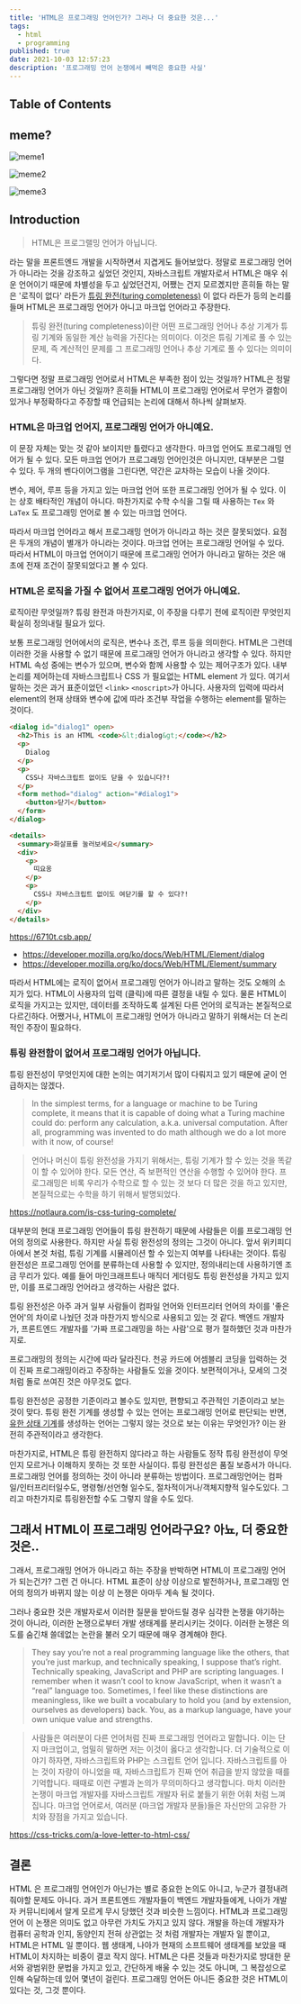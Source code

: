 ```yaml
---
title: 'HTML은 프로그래밍 언어인가? 그러나 더 중요한 것은...'
tags:
  - html
  - programming
published: true
date: 2021-10-03 12:57:23
description: '프로그래밍 언어 논쟁에서 빼먹은 중요한 사실'
---
```


## Table of Contents

## meme?

![meme1](https://i.redd.it/m41loixjno811.jpg)

![meme2](https://i.kym-cdn.com/photos/images/original/001/382/372/e8b.jpg)

![meme3](https://pbs.twimg.com/media/EPgQXItUcAAQE9V.jpg)

## Introduction

> HTML은 프로그랠밍 언어가 아닙니다.

라는 말을 프론트엔드 개발을 시작하면서 지겹게도 들어보았다. 정말로 프로그래밍 언어가 아니라는 것을 강조하고 싶었던 것인지, 자바스크립트 개발자로서 HTML은 매우 쉬운 언어이기 때문에 차별성을 두고 싶었던건지, 어쨌는 건지 모르곘지만 흔히들 하는 말은 '로직이 없다' 라든가 [튜링 완전(turing completeness)](https://ko.wikipedia.org/wiki/%ED%8A%9C%EB%A7%81_%EC%99%84%EC%A0%84) 이 없다 라든가 등의 논리를 들며 HTML은 프로그래밍 언어가 아니고 마크업 언어라고 주장한다.

> 튜링 완전(turing completeness)이란 어떤 프로그래밍 언어나 추상 기계가 튜링 기계와 동일한 계산 능력을 가진다는 의미이다. 이것은 튜링 기계로 풀 수 있는 문제, 즉 계산적인 문제를 그 프로그래밍 언어나 추상 기계로 풀 수 있다는 의미이다.

그렇다면 정말 프로그래밍 언어로서 HTML은 부족한 점이 있는 것일까? HTML은 정말 프로그래밍 언어가 아닌 것일까? 흔히들 HTML이 프로그래밍 언어로서 무언가 결함이 있거나 부정확하다고 주장할 때 언급되는 논리에 대해서 하나씩 살펴보자.




### HTML은 마크업 언어지, 프로그래밍 언어가 아니예요.

이 문장 자체는 맞는 것 같아 보이지만 틀렸다고 생각한다. 마크업 언어도 프로그래밍 언어가 될 수 있다. 모든 마크업 언어가 프로그래밍 언어인것은 아니지만, 대부분은 그럴 수 있다. 두 개의 벤다이어그램을 그린다면, 약간은 교차하는 모습이 나올 것이다.

변수, 제어, 루프 등을 가지고 있는 마크업 언어 또한 프로그래밍 언어가 될 수 있다. 이는 상호 배타적인 개념이 아니다. 마찬가지로 수학 수식을 그릴 때 사용하는 `Tex` 와 `LaTex` 도 프로그래밍 언어로 볼 수 있는 마크업 언어다. 

따라서 마크업 언어라고 해서 프로그래밍 언어가 아니라고 하는 것은 잘못되었다. 요점은 두개의 개념이 별개가 아니라는 것이다. 마크업 언어는 프로그래밍 언어일 수 있다. 따라서 HTML이 마크업 언어이기 때문에 프로그래밍 언어가 아니라고 말하는 것은 애초에 전재 조건이 잘못되었다고 볼 수 있다.

### HTML은 로직을 가질 수 없어서 프로그래밍 언어가 아니예요.

로직이란 무엇일까? 튜링 완전과 마찬가지로, 이 주장을 다루기 전에 로직이란 무엇인지 확실히 정의내릴 필요가 있다. 

보통 프로그래밍 언어에서의 로직은, 변수나 조건, 루프 등을 의미한다. HTML은 그런데 이러한 것을 사용할 수 없기 때문에 프로그래밍 언어가 아니라고 생각할 수 있다. 하지만 HTML 속성 중에는 변수가 있으며, 변수와 함께 사용할 수 있는 제어구조가 있다. 내부 논리를 제어하는데 자바스크립트나 CSS 가 필요없는 HTML element 가 있다. 여기서 말하는 것은 과거 표준이었던 `<link>` `<noscript>`가 아니다. 사용자의 입력에 따라서 element의 현재 상태와 변수에 값에 따라 조건부 작업을 수행하는 element를 말하는 것이다.

```html
<dialog id="dialog1" open>
  <h2>This is an HTML <code>&lt;dialog&gt;</code></h2>
  <p>
    Dialog
  </p>
  <p>
    CSS나 자바스크립트 없이도 닫을 수 있습니다?!
  </p>
  <form method="dialog" action="#dialog1">
    <button>닫기</button>
  </form>
</dialog>

<details>
  <summary>화살표를 눌러보세요</summary>
  <div>
    <p>
      띠요옹
    </p>
    <p>
      CSS나 자바스크립트 없이도 여닫기를 할 수 있다?!
    </p>
  </div>
</details>
```

https://6710t.csb.app/

- https://developer.mozilla.org/ko/docs/Web/HTML/Element/dialog
- https://developer.mozilla.org/ko/docs/Web/HTML/Element/summary

따라서 HTML에는 로직이 없어서 프로그래밍 언어가 아니라고 말하는 것도 오해의 소지가 있다. HTML이 사용자의 입력 (클릭)에 따른 결정을 내릴 수 있다. 물론 HTML이 로직을 가지고는 있지만, 데이터를 조작하도록 설계된 다른 언어의 로직과는 본질적으로 다르긴하다. 어쨌거나, HTML이 프로그래밍 언어가 아니라고 말하기 위해서는 더 논리적인 주장이 필요하다.

### 튜링 완전함이 없어서 프로그래밍 언어가 아닙니다.

튜링 완전성이 무엇인지에 대한 논의는 여기저기서 많이 다뤄지고 있기 때문에 굳이 언급하지는 않겠다.

> In the simplest terms, for a language or machine to be Turing complete, it means that it is capable of doing what a Turing machine could do: perform any calculation, a.k.a. universal computation. After all, programming was invented to do math although we do a lot more with it now, of course!

> 언어나 머신이 튜링 완전성을 가지기 위해서는, 튜링 기계가 할 수 있는 것을 똑같이 할 수 있어야 한다. 모든 연산, 즉 보편적인 연산을 수행할 수 있어야 한다. 프로그래밍은 비록 우리가 수학으로 할 수 있는 것 보다 더 많은 것을 하고 있지만, 본질적으로는 수학을 하기 위해서 발명되었다.

https://notlaura.com/is-css-turing-complete/

대부분의 현대 프로그래밍 언어들이 튜링 완전하기 때문에 사람들은 이를 프로그래밍 언어의 정의로 사용한다. 하지만 사실 튜링 완전성의 정의는 그것이 아니다. 앞서 위키피디아에서 본것 처럼, 튜링 기계를 시뮬레이션 할 수 있는지 여부를 나타내는 것이다. 튜링 완전성은 프로그래밍 언어를 분류하는데 사용할 수 있지만, 정의내리는데 사용하기엔 조금 무리가 있다. 예를 들어 마인크래프트나 매직더 게더링도 튜링 완전성을 가지고 있지만, 이를 프로그래밍 언어라고 생각하는 사람은 없다.

튜링 완전성은 아주 과거 일부 사람들이 컴파일 언어와 인터프리터 언어의 차이를 '좋은 언어'의 차이로 나눴던 것과 마찬가지 방식으로 사용되고 있는 것 같다. 백엔드 개발자가, 프론트엔드 개발자를 '가짜 프로그래밍을 하는 사람'으로 평가 절하했던 것과 마찬가지로.

프로그래밍의 정의는 시간에 따라 달라진다. 천공 카드에 어셈블리 코딩을 입력하는 것이 진짜 프로그래밍이라고 주장하는 사람들도 있을 것이다. 보편적이거나, 모세의 그것 처럼 돌로 쓰여진 것은 아무것도 없다. 

튜링 완전성은 공정한 기준이라고 볼수도 있지만, 편향되고 주관적인 기준이라고 보는 것이 맞다. 튜링 완전 기계를 생성할 수 있는 언어는 프로그래밍 언어로 판단되는 반면, [유한 상태 기계](https://ko.wikipedia.org/wiki/%EC%9C%A0%ED%95%9C_%EC%83%81%ED%83%9C_%EA%B8%B0%EA%B3%84)를 생성하는 언어는 그렇지 않는 것으로 보는 이유는 무엇인가? 이는 완전히 주관적이라고 생각한다.

마찬가지로, HTML은 튜링 완전하지 않다라고 하는 사람들도 정작 튜링 완전성이 무엇인지 모르거나 이해하지 못하는 것 또한 사실이다. 튜링 완전성은 품질 보증서가 아니다. 프로그래밍 언어를 정의하는 것이 아니라 분류하는 방법이다. 프로그래밍언어는 컴파일/인터프리터일수도, 명령형/선언형 일수도, 절차적이거나/객체지향적 일수도있다. 그리고 마찬가지로 튜링완전할 수도 그렇지 않을 수도 있다.

## 그래서 HTML이 프로그래밍 언어라구요? 아뇨, 더 중요한 것은..

그래서, 프로그래밍 언어가 아니라고 하는 주장을 반박하면 HTML이 프로그래밍 언어가 되는건가? 그런 건 아니다. HTML 표준이 상상 이상으로 발전하거나, 프로그래밍 언어의 정의가 바뀌지 않는 이상 이 논쟁은 아마두 계속 될 것이다.

그러나 중요한 것은 개발자로서 이러한 질문을 받아드릴 경우 심각한 논쟁을 야기하는 것이 아니라, 이러한 논쟁으로부터 개발 생태계를 분리시키는 것이다. 이러한 논쟁은 의도를 숨긴채 쓸데없는 논란을 불러 오기 때문에 매우 경계해야 한다.

> They say you’re not a real programming language like the others, that you’re just markup, and technically speaking, I suppose that’s right. Technically speaking, JavaScript and PHP are scripting languages. I remember when it wasn’t cool to know JavaScript, when it wasn’t a “real” language too. Sometimes, I feel like these distinctions are meaningless, like we built a vocabulary to hold you (and by extension, ourselves as developers) back. You, as a markup language, have your own unique value and strengths. 

> 사람들은 여러분이 다른 언어처럼 진짜 프로그래밍 언어라고 말합니다. 이는 단지 마크업이고, 엄밀히 말하면 저는 이것이 옳다고 생각합니다. 더 기술적으로 이야기 하자면, 자바스크립트와 PHP는 스크립트 언어 입니다. 자바스크립트를 아는 것이 자랑이 아니었을 때, 자바스크립트가 진짜 언어 취급을 받지 않았을 때를 기억합니다. 때때로 이런 구별과 논의가 무의미하다고 생각합니다. 마치 이러한 논쟁이 마크업 개발자를 자바스크립트 개발자 뒤로 붙들기 위한 어휘 처럼 느껴집니다. 마크업 언어로서, 여러분 (마크업 개발자 분들)들은 자신만의 고유한 가치와 장점을 가지고 있습니다. 

https://css-tricks.com/a-love-letter-to-html-css/

## 결론

HTML 은 프로그래밍 언어인가 아닌가는 별로 중요한 논의도 아니고, 누군가 결정내려줘야할 문제도 아니다. 과거 프론트엔드 개발자들이 백엔드 개발자들에게, 나아가 개발자 커뮤니티에서 알게 모르게 무시 당했던 것과 비슷한 느낌이다. HTML과 프로그래밍 언어 이 논쟁은 의미도 없고 아무런 가치도 가지고 있지 않다. 개발을 하는데 개발자가 컴퓨터 공학과 인지, 동양인지 전혀 상관없는 것 처럼 개발자는 개발자 일 뿐이고, HTML은 HTML 일 뿐이다. 웹 생태계, 나아가 현재의 소프트웨어 생태계를 보았을 때 HTML이 차지하는 비중이 결코 작지 않다. HTML은 다른 것들과 마찬가지로 방대한 문서와 광범위한 문법을 가지고 있고, 간단하게 배울 수 있는 것도 아니며, 그 복잡성으로 인해 숙달하는데 있어 몇년이 걸린다. 프로그래밍 언어든 아니든 중요한 것은 HTML이 있다는 것, 그것 뿐이다.
